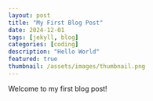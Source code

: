 ```yaml
---
layout: post
title: "My First Blog Post"
date: 2024-12-01
tags: [jekyll, blog]
categories: [coding]
description: "Hello World"
featured: true
thumbnail: /assets/images/thumbnail.png
---
```


Welcome to my first blog post!
